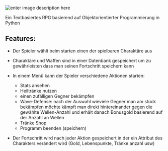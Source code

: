 ![enter image description here](https://i.imgur.com/qNSTKLG.jpeg)

Ein Textbasiertes RPG basierend auf Objektorientierter Programmierung in Python

## **Features:**

 - Der Spieler wählt beim starten einen der spielbaren Charaktäre aus

 - Charaktäre und Waffen sind in einer Datenbank gespeichert um zu gewährleisten dass man seinen Fortschritt speichern kann
 - In einem Menü kann der Spieler verschiedene Aktionen starten:
	 - Stats ansehen 
	 - Heiltränke nutzen 
	 - einen zufälligen Gegner bekämpfen
	 - Wave-Defense: nach der Auswahl wieviele Gegner man am stück bekämpfen möchte kämpft man direkt hintereinander gegen die gewählte Wellen-Anzahl und erhält danach Bonusgold basierend auf der Anzahl an Wellen
	 - Tränke Shop
	 - Programm beenden (speichern)
- Der Fortschritt wird nach jeder Aktion gespeichert in der ein Attribut des Charakters verändert wird (Gold, Lebenspunkte, Tränke anzahl usw)
